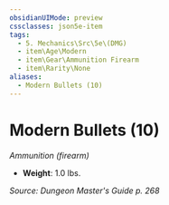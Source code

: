 ```yaml
---
obsidianUIMode: preview
cssclasses: json5e-item
tags:
  - 5. Mechanics\Src\5e\(DMG)
  - item\Age\Modern
  - item\Gear\Ammunition Firearm
  - item\Rarity\None
aliases:
  - Modern Bullets (10)
---
```

# Modern Bullets (10)
*Ammunition (firearm)*  

- **Weight**: 1.0 lbs.

*Source: Dungeon Master's Guide p. 268*
